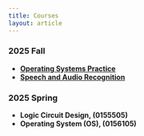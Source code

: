 ```yaml
---
title: Courses
layout: article
---
```


### 2025 Fall

- **[Operating Systems Practice](/courses/operating-systems-practice-2025fall)**
- **[Speech and Audio Recognition](/courses/speech-audio-recognition-2025fall)**

### 2025 Spring

- **Logic Circuit Design, (0155505)**
- **Operating System (OS), (0156105)**

